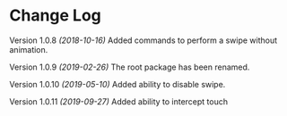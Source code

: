 # Change Log

Version 1.0.8 *(2018-10-16)*
Added commands to perform a swipe without animation.


Version 1.0.9 *(2019-02-26)*
The root package has been renamed.


Version 1.0.10 *(2019-05-10)*
Added ability to disable swipe.


Version 1.0.11 *(2019-09-27)*
Added ability to intercept touch
